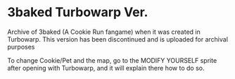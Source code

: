 # 3baked Turbowarp Ver.
Archive of 3baked (A Cookie Run fangame) when it was created in Turbowarp. This version has been discontinued and is uploaded for archival purposes

To change Cookie/Pet and the map, go to the MODIFY YOURSELF sprite after opening with Turbowarp, and it will explain there how to do so.
